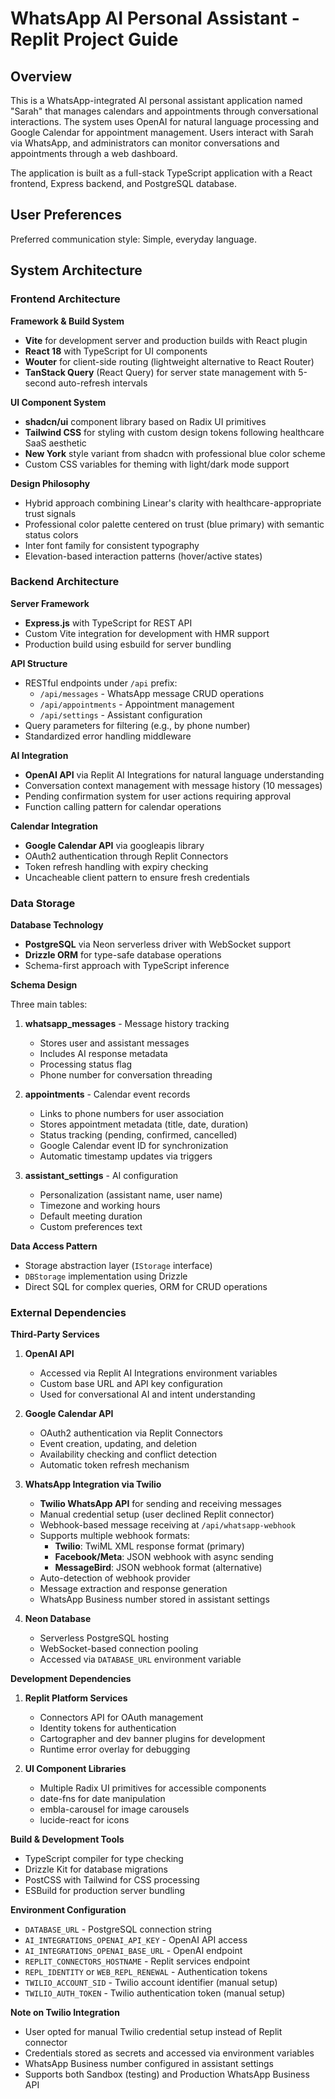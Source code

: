 # WhatsApp AI Personal Assistant - Replit Project Guide

## Overview

This is a WhatsApp-integrated AI personal assistant application named "Sarah" that manages calendars and appointments through conversational interactions. The system uses OpenAI for natural language processing and Google Calendar for appointment management. Users interact with Sarah via WhatsApp, and administrators can monitor conversations and appointments through a web dashboard.

The application is built as a full-stack TypeScript application with a React frontend, Express backend, and PostgreSQL database.

## User Preferences

Preferred communication style: Simple, everyday language.

## System Architecture

### Frontend Architecture

**Framework & Build System**
- **Vite** for development server and production builds with React plugin
- **React 18** with TypeScript for UI components
- **Wouter** for client-side routing (lightweight alternative to React Router)
- **TanStack Query** (React Query) for server state management with 5-second auto-refresh intervals

**UI Component System**
- **shadcn/ui** component library based on Radix UI primitives
- **Tailwind CSS** for styling with custom design tokens following healthcare SaaS aesthetic
- **New York** style variant from shadcn with professional blue color scheme
- Custom CSS variables for theming with light/dark mode support

**Design Philosophy**
- Hybrid approach combining Linear's clarity with healthcare-appropriate trust signals
- Professional color palette centered on trust (blue primary) with semantic status colors
- Inter font family for consistent typography
- Elevation-based interaction patterns (hover/active states)

### Backend Architecture

**Server Framework**
- **Express.js** with TypeScript for REST API
- Custom Vite integration for development with HMR support
- Production build using esbuild for server bundling

**API Structure**
- RESTful endpoints under `/api` prefix:
  - `/api/messages` - WhatsApp message CRUD operations
  - `/api/appointments` - Appointment management
  - `/api/settings` - Assistant configuration
- Query parameters for filtering (e.g., by phone number)
- Standardized error handling middleware

**AI Integration**
- **OpenAI API** via Replit AI Integrations for natural language understanding
- Conversation context management with message history (10 messages)
- Pending confirmation system for user actions requiring approval
- Function calling pattern for calendar operations

**Calendar Integration**
- **Google Calendar API** via googleapis library
- OAuth2 authentication through Replit Connectors
- Token refresh handling with expiry checking
- Uncacheable client pattern to ensure fresh credentials

### Data Storage

**Database Technology**
- **PostgreSQL** via Neon serverless driver with WebSocket support
- **Drizzle ORM** for type-safe database operations
- Schema-first approach with TypeScript inference

**Schema Design**

Three main tables:

1. **whatsapp_messages** - Message history tracking
   - Stores user and assistant messages
   - Includes AI response metadata
   - Processing status flag
   - Phone number for conversation threading

2. **appointments** - Calendar event records
   - Links to phone numbers for user association
   - Stores appointment metadata (title, date, duration)
   - Status tracking (pending, confirmed, cancelled)
   - Google Calendar event ID for synchronization
   - Automatic timestamp updates via triggers

3. **assistant_settings** - AI configuration
   - Personalization (assistant name, user name)
   - Timezone and working hours
   - Default meeting duration
   - Custom preferences text

**Data Access Pattern**
- Storage abstraction layer (`IStorage` interface)
- `DBStorage` implementation using Drizzle
- Direct SQL for complex queries, ORM for CRUD operations

### External Dependencies

**Third-Party Services**

1. **OpenAI API**
   - Accessed via Replit AI Integrations environment variables
   - Custom base URL and API key configuration
   - Used for conversational AI and intent understanding

2. **Google Calendar API**
   - OAuth2 authentication via Replit Connectors
   - Event creation, updating, and deletion
   - Availability checking and conflict detection
   - Automatic token refresh mechanism

3. **WhatsApp Integration via Twilio**
   - **Twilio WhatsApp API** for sending and receiving messages
   - Manual credential setup (user declined Replit connector)
   - Webhook-based message receiving at `/api/whatsapp-webhook`
   - Supports multiple webhook formats:
     - **Twilio**: TwiML XML response format (primary)
     - **Facebook/Meta**: JSON webhook with async sending
     - **MessageBird**: JSON webhook format (alternative)
   - Auto-detection of webhook provider
   - Message extraction and response generation
   - WhatsApp Business number stored in assistant settings

4. **Neon Database**
   - Serverless PostgreSQL hosting
   - WebSocket-based connection pooling
   - Accessed via `DATABASE_URL` environment variable

**Development Dependencies**

1. **Replit Platform Services**
   - Connectors API for OAuth management
   - Identity tokens for authentication
   - Cartographer and dev banner plugins for development
   - Runtime error overlay for debugging

2. **UI Component Libraries**
   - Multiple Radix UI primitives for accessible components
   - date-fns for date manipulation
   - embla-carousel for image carousels
   - lucide-react for icons

**Build & Development Tools**
- TypeScript compiler for type checking
- Drizzle Kit for database migrations
- PostCSS with Tailwind for CSS processing
- ESBuild for production server bundling

**Environment Configuration**
- `DATABASE_URL` - PostgreSQL connection string
- `AI_INTEGRATIONS_OPENAI_API_KEY` - OpenAI API access
- `AI_INTEGRATIONS_OPENAI_BASE_URL` - OpenAI endpoint
- `REPLIT_CONNECTORS_HOSTNAME` - Replit services endpoint
- `REPL_IDENTITY` or `WEB_REPL_RENEWAL` - Authentication tokens
- `TWILIO_ACCOUNT_SID` - Twilio account identifier (manual setup)
- `TWILIO_AUTH_TOKEN` - Twilio authentication token (manual setup)

**Note on Twilio Integration**
- User opted for manual Twilio credential setup instead of Replit connector
- Credentials stored as secrets and accessed via environment variables
- WhatsApp Business number configured in assistant settings
- Supports both Sandbox (testing) and Production WhatsApp Business API